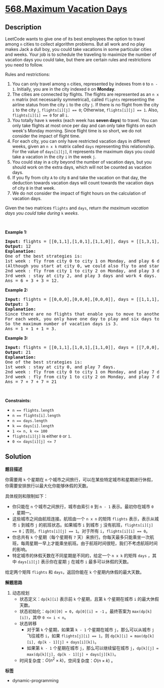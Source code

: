 # [568.Maximum Vacation Days](https://leetcode.com/problems/maximum-vacation-days/description/)

## Description

<p>LeetCode wants to give one of its best employees the option to travel among <code>n</code> cities to collect algorithm problems. But all work and no play makes Jack a dull boy, you could take vacations in some particular cities and weeks. Your job is to schedule the traveling to maximize the number of vacation days you could take, but there are certain rules and restrictions you need to follow.</p>

<p>Rules and restrictions:</p>

<ol>
  <li>You can only travel among <code>n</code> cities, represented by indexes from <code>0</code> to <code>n - 1</code>. Initially, you are in the city indexed <code>0</code> on <strong>Monday</strong>.</li>
  <li>The cities are connected by flights. The flights are represented as an <code>n x n</code> matrix (not necessarily symmetrical), called <code>flights</code> representing the airline status from the city <code>i</code> to the city <code>j</code>. If there is no flight from the city <code>i</code> to the city <code>j</code>, <code>flights[i][j] == 0</code>; Otherwise, <code>flights[i][j] == 1</code>. Also, <code>flights[i][i] == 0</code> for all <code>i</code>.</li>
  <li>You totally have <code>k</code> weeks (each week has <strong>seven days</strong>) to travel. You can only take flights at most once per day and can only take flights on each week&#39;s Monday morning. Since flight time is so short, we do not consider the impact of flight time.</li>
  <li>For each city, you can only have restricted vacation days in different weeks, given an <code>n x k</code> matrix called <code>days</code> representing this relationship. For the value of <code>days[i][j]</code>, it represents the maximum days you could take a vacation in the city <code>i</code> in the week <code>j</code>.</li>
  <li>You could stay in a city beyond the number of vacation days, but you should work on the extra days, which will not be counted as vacation days.</li>
  <li>If you fly from city <code>A</code> to city <code>B</code> and take the vacation on that day, the deduction towards vacation days will count towards the vacation days of city <code>B</code> in that week.</li>
  <li>We do not consider the impact of flight hours on the calculation of vacation days.</li>
</ol>

<p>Given the two matrices <code>flights</code> and <code>days</code>, return <em>the maximum vacation days you could take during </em><code>k</code><em> weeks</em>.</p>

<p>&nbsp;</p>
<p><strong class="example">Example 1:</strong></p>

<pre>
<strong>Input:</strong> flights = [[0,1,1],[1,0,1],[1,1,0]], days = [[1,3,1],[6,0,3],[3,3,3]]
<strong>Output:</strong> 12
<strong>Explanation:</strong>
One of the best strategies is:
1st week : fly from city 0 to city 1 on Monday, and play 6 days and work 1 day.
(Although you start at city 0, we could also fly to and start at other cities since it is Monday.)
2nd week : fly from city 1 to city 2 on Monday, and play 3 days and work 4 days.
3rd week : stay at city 2, and play 3 days and work 4 days.
Ans = 6 + 3 + 3 = 12.
</pre>

<p><strong class="example">Example 2:</strong></p>

<pre>
<strong>Input:</strong> flights = [[0,0,0],[0,0,0],[0,0,0]], days = [[1,1,1],[7,7,7],[7,7,7]]
<strong>Output:</strong> 3
<strong>Explanation:</strong>
Since there are no flights that enable you to move to another city, you have to stay at city 0 for the whole 3 weeks.
For each week, you only have one day to play and six days to work.
So the maximum number of vacation days is 3.
Ans = 1 + 1 + 1 = 3.
</pre>

<p><strong class="example">Example 3:</strong></p>

<pre>
<strong>Input:</strong> flights = [[0,1,1],[1,0,1],[1,1,0]], days = [[7,0,0],[0,7,0],[0,0,7]]
<strong>Output:</strong> 21
<strong>Explanation:</strong>
One of the best strategies is:
1st week : stay at city 0, and play 7 days.
2nd week : fly from city 0 to city 1 on Monday, and play 7 days.
3rd week : fly from city 1 to city 2 on Monday, and play 7 days.
Ans = 7 + 7 + 7 = 21
</pre>

<p>&nbsp;</p>
<p><strong>Constraints:</strong></p>

<ul>
  <li><code>n == flights.length</code></li>
  <li><code>n == flights[i].length</code></li>
  <li><code>n == days.length</code></li>
  <li><code>k == days[i].length</code></li>
  <li><code>1 &lt;= n, k &lt;= 100</code></li>
  <li><code>flights[i][j]</code> is either <code>0</code> or <code>1</code>.</li>
  <li><code>0 &lt;= days[i][j] &lt;= 7</code></li>
</ul>

## Solution

**题目描述**

你需要用 `k` 个星期在 `n` 个城市之间旅行，可以在某些特定城市和星期进行休假，你需要安排旅行以最大化你能够休假的天数。

具体规则和限制如下：

- 你只能在 `n` 个城市之间旅行，城市由索引 `0` 到 `n - 1` 表示。最初你在城市 `0` ，星期一。
- 这些城市之间由航班连接。航班由一个 `n x n` 的矩阵 `flights` 表示，表示从城市 `i` 到城市 `j` 的航班状态。如果城市 `i` 到城市 `j` 没有航班，`flights[i][j] == 0`；否则，`flights[i][j] == 1`。对于所有 `i`，`flights[i][i] == 0`。
- 你总共有 `k` 个星期（每个星期有 `7` 天）来旅行。你每天最多只能乘坐一次航班，每周星期一早上才能乘坐航班。由于航班时间很短，我们不考虑航班时间的影响。
- 特定城市的休假天数在不同星期是不同的，给定一个 `n x k` 的矩阵 `days` ，其中 `days[i][j]` 表示你在星期 `j` 在城市 `i` 最多可以休假的天数。

给定两个矩阵 `flights` 和 `days`，返回你能在 `k` 个星期内休假的最大天数。

**解题思路**

1. 动态规划
   - 状态定义：`dp[k][i]` 表示前 `k` 个星期，且第 `k` 个星期在城市 `i` 的最大休假天数。
   - 状态初始化：`dp[0][0] = 0`，`dp[0][i] = -1` 。最终答案为 `max(dp[k][i])`，其中 `0 <= i < n`。
   - 状态转移
     - 对于第 `k` 个星期，如果第 `k - 1` 个星期在城市 `j`，那么可以从城市 `j` 飞往城市 `i`，如果 `flights[j][i] == 1`，则 `dp[k][i] = max(dp[k][i], dp[k - 1][j] + days[i][k])`。
     - 如果第 `k - 1` 个星期在城市 `j`，那么可以继续留在城市 `j`，`dp[k][j] = max(dp[k][j], dp[k - 1][j] + days[j][k])`。
   - 时间复杂度：$O(n^2 \times k)$，空间复杂度：$O(n \times k)$ 。

**标签**

- dynamic-programming
